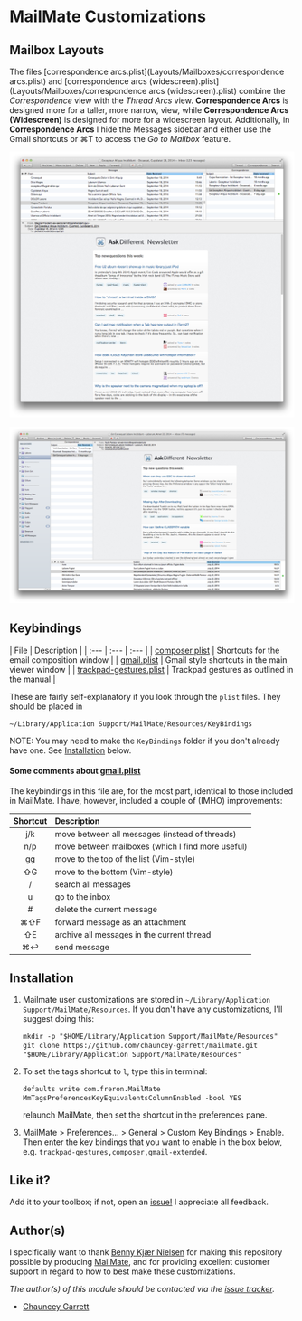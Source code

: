 # MailMate Customizations

## Mailbox Layouts

The files [correspondence arcs.plist](Layouts/Mailboxes/correspondence arcs.plist) and [correspondence arcs (widescreen).plist](Layouts/Mailboxes/correspondence arcs (widescreen).plist) combine the *Correspondence* view with the *Thread Arcs* view. **Correspondence Arcs** is designed more for a taller, more narrow, view, while **Correspondence Arcs (Widescreen)** is designed for more for a widescreen layout. Additionally, in **Correspondence Arcs** I hide the Messages sidebar and either use the Gmail shortcuts or ⌘T to access the *Go to Mailbox* feature.

![Correspondence Arcs, with hidden sidebar](delete-me/correspondence-arcs.png)

![Correspondence Arcs (Widescreen)](delete-me/correspondence-arcs-widescreen.png)

## Keybindings

| File | Description |
| :--- | :--- | :--- |
| [composer.plist](Keybindings/composer.plist) | Shortcuts for the email composition window |
| [gmail.plist](Keybindings/gmail.plist) | Gmail style shortcuts in the main viewer window |
| [trackpad-gestures.plist](Keybindings/trackpad-gestures.plist) | Trackpad gestures as outlined in the manual |

These are fairly self-explanatory if you look through the `plist` files. They should be placed in

	~/Library/Application Support/MailMate/Resources/KeyBindings

NOTE: You may need to make the `KeyBindings` folder if you don't already have one. See [Installation](#installation) below.

#### Some comments about [gmail.plist](Keybindings/gmail.plist)

The keybindings in this file are, for the most part, identical to those included in MailMate. I have, however, included a couple of (IMHO) improvements:

| Shortcut | Description
| :---:    | :---
| j/k      | move between all messages (instead of threads)
| n/p      | move between mailboxes (which I find more useful)
| gg       | move to the top of the list (Vim-style)
| ⇧G       | move to the bottom (Vim-style)
| /        | search all messages
| u        | go to the inbox
| #        | delete the current message
| ⌘⇧F      | forward message as an attachment
| ⇧E       | archive all messages in the current thread
| ⌘↩       | send message

## Installation

1. Mailmate user customizations are stored in `~/Library/Application Support/MailMate/Resources`. If you don't have any customizations, I'll suggest doing this:

    ```
    mkdir -p "$HOME/Library/Application Support/MailMate/Resources"
    git clone https://github.com/chauncey-garrett/mailmate.git "$HOME/Library/Application Support/MailMate/Resources"
    ```

2. To set the tags shortcut to `l`, type this in terminal:

    ```
    defaults write com.freron.MailMate MmTagsPreferencesKeyEquivalentsColumnEnabled -bool YES
    ```

    relaunch MailMate, then set the shortcut in the preferences pane.

3. MailMate > Preferences... > General > Custom Key Bindings > Enable. Then enter the key bindings that you want to enable in the box below, e.g. `trackpad-gestures,composer,gmail-extended`.

## Like it?

Add it to your toolbox; if not, open an [issue!](https://github.com/chauncey-garrett/mailmate/issues "chauncey-garrett/mailmate/issues") I appreciate all feedback.

## Author(s)

I specifically want to thank [Benny Kjær Nielsen](http://freron.com/about/index.html#about_me) for making this repository possible by producing [MailMate](http://freron.com), and for providing excellent customer support in regard to how to best make these customizations.

*The author(s) of this module should be contacted via the [issue tracker](https://github.com/chauncey-garrett/mailmate/issues "chauncey-garrett/mailmate/issues").*

  - [Chauncey Garrett](https://github.com/chauncey-garrett "chauncey-garrett")
